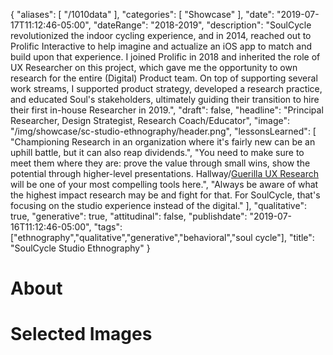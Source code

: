 {
   "aliases": [
     "/1010data"
   ],
   "categories": [
      "Showcase"
   ],
   "date": "2019-07-17T11:12:46-05:00",
   "dateRange": "2018-2019",
   "description": "SoulCycle revolutionized the indoor cycling experience, and in 2014, reached out to Prolific Interactive to help imagine and actualize an iOS app to match and build upon that experience. I joined Prolific in 2018 and inherited the role of UX Researcher on this project, which gave me the opportunity to own research for the entire (Digital) Product team. On top of supporting several work streams, I supported product strategy, developed a research practice, and educated Soul's stakeholders, ultimately guiding their transition to hire their first in-house Researcher in 2019.",
   "draft": false,
   "headline": "Principal Researcher, Design Strategist, Research Coach/Educator",
   "image": "/img/showcase/sc-studio-ethnography/header.png",
   "lessonsLearned": [
     "Championing Research in an organization where it's fairly new can be an uphill battle, but it can also reap dividends.",
     "You need to make sure to meet them where they are:  prove the value through small wins, show the potential through higher-level presentations. Hallway/<a href='https://www.slideshare.net/BradOrego/guerrilla-ux-practical-and-affordable-research'>Guerilla UX Research</a> will be one of your most compelling tools here.",
     "Always be aware of what the highest impact research may be and fight for that. For SoulCycle, that's focusing on the studio experience instead of the digital."
   ],
   "qualitative": true,
   "generative": true,
   "attitudinal": false,
   "publishdate": "2019-07-16T11:12:46-05:00",
   "tags": ["ethnography","qualitative","generative","behavioral","soul cycle"],
   "title": "SoulCycle Studio Ethnography"
}

# About


# Selected Images
